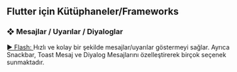 <h2>Flutter için Kütüphaneler/Frameworks</h2>

<h3>&#10070; Mesajlar / Uyarılar / Diyaloglar </font></h2>
<a href="https://github.com/sososdk/flash">► Flash: <a>Hızlı ve kolay bir şekilde mesajlar/uyarılar göstermeyi sağlar. Ayrıca Snackbar, Toast Mesaj ve Diyalog Mesajlarını özelleştirerek birçok seçenek sunmaktadır.
